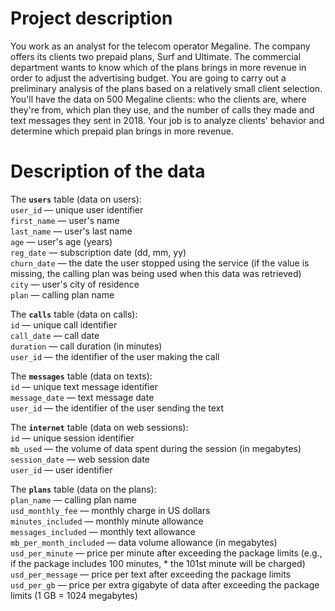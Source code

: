 # Project description
You work as an analyst for the telecom operator Megaline. The company offers its clients two prepaid plans, Surf and Ultimate. The commercial department wants to know which of the plans brings in more revenue in order to adjust the advertising budget.
You are going to carry out a preliminary analysis of the plans based on a relatively small client selection. You'll have the data on 500 Megaline clients: who the clients are, where they're from, which plan they use, and the number of calls they made and text messages they sent in 2018. 
Your job is to analyze clients' behavior and determine which prepaid plan brings in more revenue.

# Description of the data

The **`users`** table (data on users):  
`user_id` — unique user identifier  
`first_name` — user's name  
`last_name` — user's last name  
`age` — user's age (years)  
`reg_date` — subscription date (dd, mm, yy)  
`churn_date` — the date the user stopped using the service (if the value is missing, the calling plan was being used when this data was retrieved)  
`city` — user's city of residence  
`plan` — calling plan name  

The **`calls`** table (data on calls):  
`id` — unique call identifier  
`call_date` — call date  
`duration` — call duration (in minutes)  
`user_id` — the identifier of the user making the call  

The **`messages`** table (data on texts):  
`id` — unique text message identifier  
`message_date` — text message date  
`user_id` — the identifier of the user sending the text  

The **`internet`** table (data on web sessions):  
`id` — unique session identifier  
`mb_used` — the volume of data spent during the session (in megabytes)  
`session_date` — web session date  
`user_id` — user identifier  

The **`plans`** table (data on the plans):  
`plan_name` — calling plan name  
`usd_monthly_fee` — monthly charge in US dollars  
`minutes_included` — monthly minute allowance  
`messages_included` — monthly text allowance  
`mb_per_month_included` — data volume allowance (in megabytes)  
`usd_per_minute` — price per minute after exceeding the package limits (e.g., if the package includes 100 minutes, * the 101st minute will be charged)  
`usd_per_message` — price per text after exceeding the package limits  
`usd_per_gb` — price per extra gigabyte of data after exceeding the package limits (1 GB = 1024 megabytes)  
